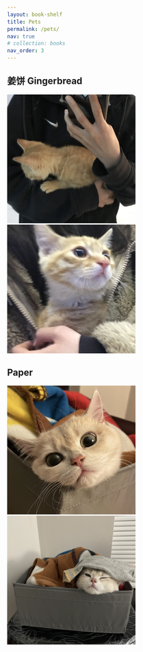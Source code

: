 ```yaml
---
layout: book-shelf
title: Pets
permalink: /pets/
nav: true
# collection: books
nav_order: 3
---
```


## 姜饼 Gingerbread
<img src="/assets/img/cat1.jpg" alt="1" style="width: 300px; height: 300px; object-fit: cover;">
<img src="/assets/img/cat2.jpg" alt="2" style="width: 300px; height: 300px; object-fit: cover;">

## Paper
<img src="/assets/img/cat3.jpg" alt="3" style="width: 300px; height: 300px; object-fit: cover;">
<img src="/assets/img/cat4.jpg" alt="4" style="width: 300px; height: 300px; object-fit: cover;">